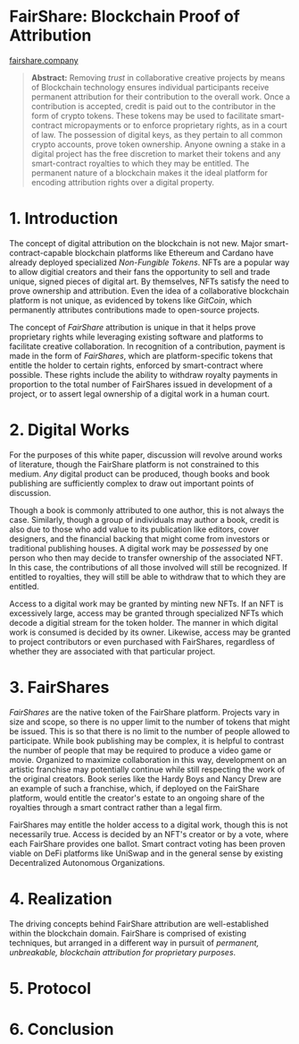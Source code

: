 FairShare: Blockchain Proof of Attribution
==========================================

[fairshare.company](https://fairshare.company)

> **Abstract:** Removing _trust_ in collaborative creative projects by means of Blockchain technology ensures individual participants receive permanent attribution for their contribution to the overall work. Once a contribution is accepted, credit is paid out to the contributor in the form of crypto tokens. These tokens may be used to facilitate smart-contract micropayments or to enforce proprietary rights, as in a court of law. The possession of digital keys, as they pertain to all common crypto accounts, prove token ownership. Anyone owning a stake in a digital project has the free discretion to market their tokens and any smart-contract royalties to which they may be entitled. The permanent nature of a blockchain makes it the ideal platform for encoding attribution rights over a digital property.

# 1. Introduction

The concept of digital attribution on the blockchain is not new. Major smart-contract-capable blockchain platforms like Ethereum and Cardano have already deployed specialized _Non-Fungible Tokens_. NFTs are a popular way to allow digitial creators and their fans the opportunity to sell and trade unique, signed pieces of digital art. By themselves, NFTs satisfy the need to prove ownership and attribution. Even the idea of a collaborative blockchain platform is not unique, as evidenced by tokens like _GitCoin_, which permanently attributes contributions made to open-source projects.

The concept of _FairShare_ attribution is unique in that it helps prove proprietary rights while leveraging existing software and platforms to facilitate creative collaboration. In recognition of a contribution, payment is made in the form of _FairShares_, which are platform-specific tokens that entitle the holder to certain rights, enforced by smart-contract where possible. These rights include the ability to withdraw royalty payments in proportion to the total number of FairShares issued in development of a project, or to assert legal ownership of a digital work in a human court.

# 2. Digital Works

For the purposes of this white paper, discussion will revolve around works of literature, though the FairShare platform is not constrained to this medium. _Any_ digital product can be produced, though books and book publishing are sufficiently complex to draw out important points of discussion.

Though a book is commonly attributed to one author, this is not always the case. Similarly, though a group of individuals may author a book, credit is also due to those who add value to its publication like editors, cover designers, and the financial backing that might come from investors or traditional publishing houses. A digital work may be _possessed_ by one person who then may decide to transfer ownership of the associated NFT. In this case, the contributions of all those involved will still be recognized. If entitled to royalties, they will still be able to withdraw that to which they are entitled.

Access to a digital work may be granted by minting new NFTs. If an NFT is excessively large, access may be granted through specialized NFTs which decode a digitial stream for the token holder. The manner in which digital work is consumed is decided by its owner. Likewise, access may be granted to project contributors or even purchased with FairShares, regardless of whether they are associated with that particular project.

# 3. FairShares

_FairShares_ are the native token of the FairShare platform. Projects vary in size and scope, so there is no upper limit to the number of tokens that might be issued. This is so that there is no limit to the number of people allowed to participate. While book publishing may be complex, it is helpful to contrast the number of people that may be required to produce a video game or movie. Organized to maximize collaboration in this way, development on an artistic franchise may potentially continue while still respecting the work of the original creators. Book series like the Hardy Boys and Nancy Drew are an example of such a franchise, which, if deployed on the FairShare platform, would entitle the creator's estate to an ongoing share of the royalties through a smart contract rather than a legal firm.

FairShares may entitle the holder access to a digital work, though this is not necessarily true. Access is decided by an NFT's creator or by a vote, where each FairShare provides one ballot. Smart contract voting has been proven viable on DeFi platforms like UniSwap and in the general sense by existing Decentralized Autonomous Organizations.

# 4. Realization

The driving concepts behind FairShare attribution are well-established within the blockchain domain. FairShare is comprised of existing techniques, but arranged in a different way in pursuit of _permanent, unbreakable, blockchain attribution for proprietary purposes_.


# 5. Protocol


# 6. Conclusion

